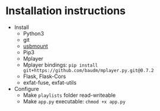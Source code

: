 # Installation instructions
- Install 
  - Python3
  - git
  - [usbmount](https://github.com/rbrito/usbmount/issues/25#issuecomment-518033241)
  - Pip3
  - Mplayer
  - Mplayer bindings: `pip install git+https://github.com/baudm/mplayer.py.git@0.7.2`
  - Flask, Flask-Cors
  - exfat-fuse, exfat-utils
- Configure
  - Make `playlists` folder read-writeable
  - Make `app.py` executable: `chmod +x app.py`

